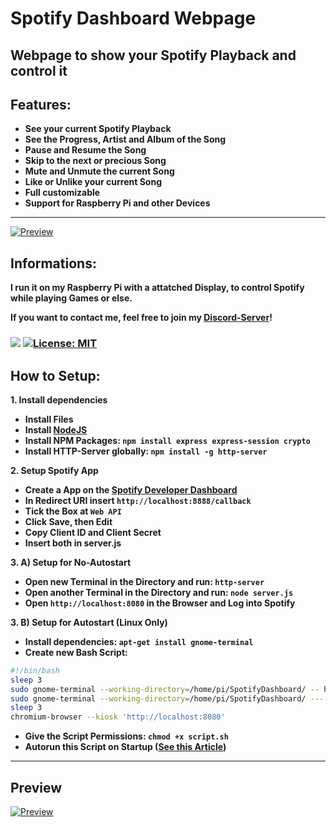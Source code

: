 # **Spotify Dashboard Webpage**
## Webpage to show your Spotify Playback and control it

## **Features:**
- **See your current Spotify Playback**
- **See the Progress, Artist and Album of the Song**
- **Pause and Resume the Song**
- **Skip to the next or precious Song**
- **Mute and Unmute the current Song**
- **Like or Unlike your current Song**
- **Full customizable**
- **Support for Raspberry Pi and other Devices**

------------

[![Preview](https://i.imgur.com/tRAQ8zN.png "Preview")](https://i.imgur.com/tRAQ8zN.png "Preview")

## **Informations:**
**I run it on my Raspberry Pi with a attatched Display, to control Spotify while playing Games or else.**

**If you want to contact me, feel free to join my [Discord-Server](https://discord.gg/cYqpx7dqsn "Discord-Server")!**

### [![](https://dcbadge.vercel.app/api/server/mCJwUAcXFs?style=flat)](https://discord.gg/mCJwUAcXFs)  [![License: MIT](https://img.shields.io/badge/License-MIT-yellow.svg)](https://opensource.org/licenses/MIT)

## **How to Setup:**
**1. Install dependencies**
- **Install Files**
- **Install [NodeJS](https://nodejs.org/ "NodeJS")**
- **Install NPM Packages: `npm install express express-session crypto`**
- **Install HTTP-Server globally: `npm install -g http-server`**

**2. Setup Spotify App**
- **Create a App on the [Spotify Developer Dashboard](https://developer.spotify.com/dashboard "Spotify Developer Dashboard")**
- **In Redirect URI insert `http://localhost:8888/callback`**
- **Tick the Box at `Web API`**
- **Click Save, then Edit**
- **Copy Client ID and Client Secret**
- **Insert both in server.js**

**3. A) Setup for No-Autostart**
- **Open new Terminal in the Directory and run: `http-server`**
- **Open another Terminal in the Directory and run: `node server.js`**
- **Open `http://localhost:8080` in the Browser and Log into Spotify**

**3. B) Setup for Autostart (Linux Only)**
- **Install dependencies: `apt-get install gnome-terminal`**
- **Create new Bash Script:**
```bash
#!/bin/bash
sleep 3
sudo gnome-terminal --working-directory=/home/pi/SpotifyDashboard/ -- http-server
sudo gnome-terminal --working-directory=/home/pi/SpotifyDashboard/ --- node /home/pi/SpotifyDashboard/server.js
sleep 3
chromium-browser --kiosk 'http://localhost:8080'
```
- **Give the Script Permissions: `chmod +x script.sh`**
- **Autorun this Script on Startup ([See this Article](https://www.tutorialspoint.com/run-a-script-on-startup-in-linux "See this Article"))**

------------

## **Preview**
[![Preview](https://i.imgur.com/vWPiA0T.jpeg "Preview")](https://i.imgur.com/vWPiA0T.jpeg "Preview")
